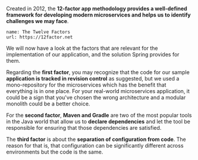 Created in 2012, the **12-factor app methodology provides a well-defined framework for developing modern microservices and helps us to identify challenges we may face**.

```dashboard:create-dashboard
name: The Twelve Factors
url: https://12factor.net
```

We will now have a look at the factors that are relevant for the implementation of our application, and the solution Spring provides for them.

Regarding the **first factor**, you may recognize that the code for our sample **application is tracked in revision control** as suggested, but we used a mono-repository for the microservices which has the benefit that everything is in one place. For your real-world microservices application, it could be a sign that you've chosen the wrong architecture and a modular monolith could be a better choice.

For the **second factor**, **Maven and Gradle** are two of the most popular tools in the Java world that allow us to **declare dependencies** and let the tool be responsible for ensuring that those dependencies are satisfied. 

The **third factor** is about the **separation of configuration from code**. The reason for that is, that configuration can be significantly different across environments but the code is the same.





